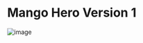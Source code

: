 # Mango Hero Version 1

![image](https://user-images.githubusercontent.com/84951299/164874003-a2d69460-8f0d-418c-a03e-ef0db82fe922.png)
